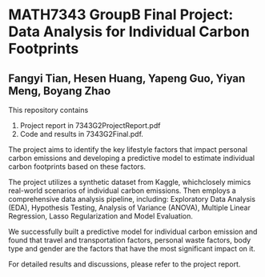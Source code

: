 # MATH7343 GroupB Final Project: Data Analysis for Individual Carbon Footprints
## Fangyi Tian, Hesen Huang, Yapeng Guo, Yiyan Meng, Boyang Zhao

This repository contains 
1. Project report in 7343G2ProjectReport.pdf
2. Code and results in 7343G2Final.pdf.

The project aims to identify the key lifestyle factors that impact personal carbon emissions and developing a predictive model to estimate individual carbon footprints based on these factors.

The project utilizes a synthetic dataset from Kaggle, whichclosely mimics real-world scenarios of individual carbon emissions. 
Then employs a comprehensive data analysis pipeline, including: Exploratory Data Analysis (EDA), Hypothesis Testing, Analysis of Variance (ANOVA), Multiple Linear Regression, Lasso Regularization and Model Evaluation.

We successfully built a predictive model for individual carbon emission and found that travel and transportation factors, personal waste factors, body type and gender are the factors that have the most significant impact on it.

For detailed results and discussions, please refer to the project report.

